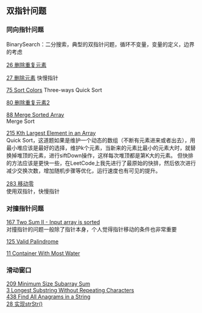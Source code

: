 ## 双指针问题

### 同向指针问题
BinarySearch：二分搜索，典型的双指针问题，循环不变量，变量的定义，边界的考虑

[26 删除重复元素](https://leetcode-cn.com/problems/remove-duplicates-from-sorted-array/)


[27 删除元素](https://leetcode-cn.com/problems/remove-element/comments/)
快慢指针

[75 Sort Colors](https://leetcode-cn.com/problems/sort-colors/)
Three-ways Quick Sort 

[80 删除重复元素2	](https://leetcode-cn.com/problems/remove-duplicates-from-sorted-array-ii/)

[88 Merge Sorted Array](https://leetcode-cn.com/problems/merge-sorted-array/)  
Merge Sort

[215 Kth Largest Element in an Array](https://leetcode-cn.com/problems/kth-largest-element-in-an-array/)  
Quick Sort，这道题如果是维护一个动态的数组（不断有元素进来或者出去），用最小堆应该是最好的选择，维护k个元素，当新来的元素比最小的元素大时，就替换掉堆顶的元素，进行siftDown操作，这样每次堆顶都是第K大的元素。
但快排的方法应该是更快一些，在LeetCode上我先进行了最原始的快排，然后依次进行减少交换次数，增加随机步骤等优化，运行速度也有可见的提升。

[283 移动零](https://leetcode-cn.com/problems/move-zeroes/)  
使用双指针，快慢指针

### 对撞指针问题
[167 Two Sum II - Input array is sorted](https://leetcode-cn.com/problems/two-sum-ii-input-array-is-sorted/)  
对撞指针的问题一般除了指针本身，个人觉得指针移动的条件也非常重要

[125 Valid Palindrome](https://leetcode-cn.com/problems/valid-palindrome/)

[11 Container With Most Water](https://leetcode-cn.com/problems/container-with-most-water/)

### 滑动窗口
[209 Minimum Size Subarray Sum](https://leetcode-cn.com/problems/minimum-size-subarray-sum/)  
[3 Longest Substring Without Repeating Characters](https://leetcode-cn.com/problems/longest-substring-without-repeating-characters/)  
[438 Find All Anagrams in a String](https://leetcode-cn.com/problems/find-all-anagrams-in-a-string/)  
[28 实现strStr()](https://leetcode-cn.com/problems/implement-strstr/)  
